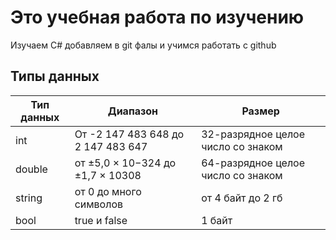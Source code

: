 # Это учебная работа по изучению

Изучаем C# добавляем в git фалы и учимся работать с github

## Типы данных  

Тип данных | Диапазон | Размер
--- | --- | ---
int | От -2 147 483 648 до 2 147 483 647  | 32-разрядное целое число со знаком
double | от ±5,0 × 10−324 до ±1,7 × 10308 |  64-разрядное целое число со знаком
string | от 0 до много символов | от 4 байт до 2 гб
bool | true и false | 1 байт
